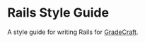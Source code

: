 Rails Style Guide
=================

A style guide for writing Rails for [GradeCraft](http://gradecraft.com).
